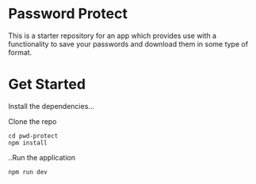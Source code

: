 # Password Protect

This is a starter repository for an app which provides use with a functionality to save your passwords and download them in some type of format.

# Get Started

Install the dependencies...

Clone the repo

```
cd pwd-protect
npm install
```
..Run the application

```bash
npm run dev
